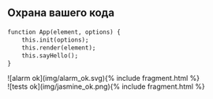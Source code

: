 ## Охрана вашего кода

<div class="scheme-wrap">
<pre><code class="javascript">function App(element, options) {
    this.init(options);
    this.render(element);
    this.sayHello();
}
</code></pre>
<div class="scheme-wrap_img" style="left: 34%">
![alarm ok](img/alarm_ok.svg){% include fragment.html %}
</div>
</div>
![tests ok](img/jasmine_ok.png){% include fragment.html %}